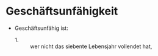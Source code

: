 # Geschäftsunfähigkeit

- Geschäftsunfähig ist: <dl style="font-weight:normal;font-style:normal;text-decoration:none;"><dt>1.</dt><dd style="font-weight:normal;font-style:normal;text-decoration:none;"><div>wer nicht das siebente Lebensjahr vollendet hat,

